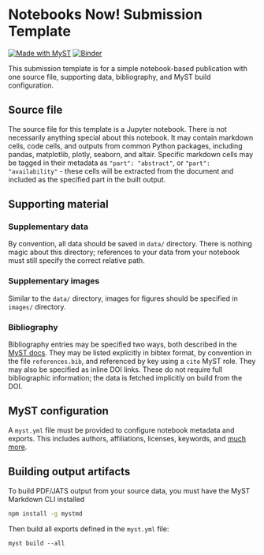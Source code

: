 # Notebooks Now! Submission Template

[![Made with MyST](https://img.shields.io/badge/made%20with-myst-orange)](https://notebooks-now.github.io/submission-myst-lite/)
[![Binder](https://mybinder.org/badge_logo.svg)](https://mybinder.org/v2/gh/Notebooks-Now/submission-myst-lite/HEAD?labpath=article.ipynb)

This submission template is for a simple notebook-based publication with one source file, supporting data, bibliography, and MyST build configuration.

## Source file

The source file for this template is a Jupyter notebook. There is not necessarily anything special about this notebook. It may contain markdown cells, code cells, and outputs from common Python packages, including pandas, matplotlib, plotly, seaborn, and altair. Specific markdown cells may be tagged in their metadata as `"part": "abstract"`, or `"part": "availability"` - these cells will be extracted from the document and included as the specified part in the built output.

## Supporting material

### Supplementary data

By convention, all data should be saved in `data/` directory. There is nothing magic about this directory; references to your data from your notebook must still specify the correct relative path.

### Supplementary images

Similar to the `data/` directory, images for figures should be specified in `images/` directory.

### Bibliography

Bibliography entries may be specified two ways, both described in the [MyST docs](https://mystmd.org/guide/citations). They may be listed explicitly in bibtex format, by convention in the file `references.bib`, and referenced by key using a `cite` MyST role. They may also be specified as inline DOI links. These do not require full bibliographic information; the data is fetched implicitly on build from the DOI.

## MyST configuration

A `myst.yml` file must be provided to configure notebook metadata and exports. This includes authors, affiliations, licenses, keywords, and [much more](https://mystmd.org/guide/frontmatter).

## Building output artifacts

To build PDF/JATS output from your source data, you must have the MyST Markdown CLI installed

```bash
npm install -g mystmd
```

Then build all exports defined in the `myst.yml` file:

```
myst build --all
```
